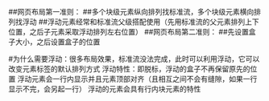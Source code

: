 ##网页布局第一准则：
    ##多个块级元素纵向排列找标准流，多个块级元素横向排列找浮动
    ##浮动元素经常和标准流父级搭配使用（先用标准流的父元素排列上下位置，之后子元素采取浮动排列左右位置）
##网页布局第二准则：
    ##先设置盒子大小，之后设置盒子的位置


#为什么需要浮动：很多布局效果，标准流没法完成，此时可以利用浮动，它可以改变元素标签的默认排列方式
    浮动特性：即脱标，浮动的盒子不再保留原先的位置
              浮动元素会一行内显示并且元素顶部对齐（且相互之间不会有缝隙，如果一行显示不完，会另起一行）
              浮动的元素会具有行内块元素的特性

##
